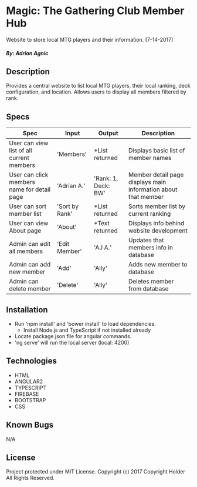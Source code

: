 # Magic: The Gathering Club Member Hub
  Website to store local MTG players and their information. (7-14-2017)
##### By: Adrian Agnic

## Description
  Provides a central website to list local MTG players, their local ranking, deck configuration, and location. Allows users to display all members filtered by rank.

## Specs
Spec | Input | Output | Description
--- | --- | --- | ---
User can view list of all current members | 'Members' | *List returned | Displays basic list of member names
User can click members name for detail page | 'Adrian A.' | 'Rank: 1, Deck: BW' | Member detail page displays main information about that member
User can sort member list | 'Sort by Rank' | *List returned | Sorts member list by current ranking
User can view About page | 'About' | *Text returned | Displays info behind website development
Admin can edit all members | 'Edit Member' | 'AJ A.' | Updates that members info in database
Admin can add new member | 'Add' | 'Ally' | Adds new member to database
Admin can delete member | 'Delete' | 'Ally' | Deletes member from database

## Installation
* Run 'npm install' and 'bower install' to load dependencies.
  * Install Node.js and TypeScript if not installed already
* Locate package.json file for angular commands.
* 'ng serve' will run the local server (local: 4200)

## Technologies
* HTML
* ANGULAR2
* TYPESCRIPT
* FIREBASE
* BOOTSTRAP
* CSS

## Known Bugs
  N/A

## License
Project protected under MIT License.
Copyright (c) 2017 Copyright Holder All Rights Reserved.
